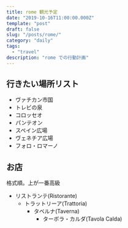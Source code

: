 ```yaml
---
title: rome 観光予定
date: "2019-10-16T11:00:00.000Z"
template: "post"
draft: false
slug: "/posts/rome/"
category: "daily"
tags:
  - "travel"
description: "rome での行動計画"
---
```


## 行きたい場所リスト

- ヴァチカン市国
- トレビの泉
- コロッセオ
- パンテオン
- スペイン広場
- ヴェネチア広場
- フォロ・ロマーノ

## お店

格式順。上が一番高級

- リストランテ(Ristorante)
  - トラットリーア(Trattoria)
    - タベルナ(Taverna)
      - ターボラ・カルダ(Tavola Calda)